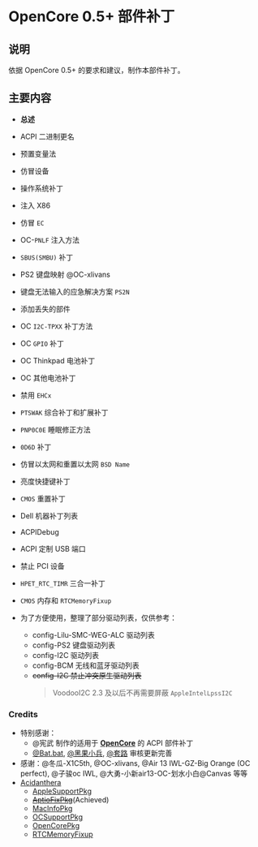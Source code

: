 # OpenCore 0.5+ 部件补丁

## 说明

依据 OpenCore 0.5+ 的要求和建议，制作本部件补丁。

## 主要内容

- **总述** 
- ACPI 二进制更名
- 预置变量法
- 仿冒设备 
- 操作系统补丁 
- 注入 X86
- 仿冒 `EC` 
- OC-`PNLF` 注入方法
- `SBUS(SMBU)` 补丁
- PS2 键盘映射 @OC-xlivans
- 键盘无法输入的应急解决方案 `PS2N`
- 添加丢失的部件 
- OC `I2C-TPXX` 补丁方法
- OC `GPIO` 补丁
- OC Thinkpad 电池补丁
- OC 其他电池补丁 
- 禁用 `EHCx`
- `PTSWAK` 综合补丁和扩展补丁 
- `PNP0C0E` 睡眠修正方法 
- `0D6D` 补丁
- 仿冒以太网和重置以太网 `BSD Name`
- 亮度快捷键补丁
- `CMOS` 重置补丁
- Dell 机器补丁列表
- ACPIDebug
- ACPI 定制 USB 端口
- 禁止 PCI 设备
- `HPET_RTC_TIMR` 三合一补丁
- `CMOS` 内存和 `RTCMemoryFixup`
- 为了方便使用，整理了部分驱动列表，仅供参考：

  - config-Lilu-SMC-WEG-ALC 驱动列表
  - config-PS2 键盘驱动列表
  - config-I2C 驱动列表
  - config-BCM 无线和蓝牙驱动列表
  - ~~config-I2C 禁止冲突原生驱动列表~~
    > VoodooI2C 2.3 及以后不再需要屏蔽 `AppleIntelLpssI2C`

### Credits

- 特别感谢：
  - @宪武 制作的适用于 **[OpenCore](https://github.com/acidanthera/OpenCorePkg)** 的 ACPI 部件补丁
  - [@Bat.bat](https://github.com/williambj1), [@黑果小兵](https://github.com/daliansky), [@套路](https://github.com/athlonreg) 审核更新完善
- 感谢：@冬瓜-X1C5th, @OC-xlivans, @Air 13 IWL-GZ-Big Orange (OC perfect), @子骏oc IWL, @大勇-小新air13-OC-划水小白@Canvas  等等
- [Acidanthera](https://github.com/acidanthera) 
  - [AppleSupportPkg](https://github.com/acidanthera/AppleSupportPkg)
  - ~~[AptioFixPkg](https://github.com/acidanthera/AptioFixPkg)~~(Achieved)
  - [MacInfoPkg](https://github.com/acidanthera/MacInfoPkg)
  - [OCSupportPkg](https://github.com/acidanthera/OCSupportPkg)
  - [OpenCorePkg](https://github.com/acidanthera/OpenCorePkg)
  - [RTCMemoryFixup](https://github.com/acidanthera/RTCMemoryFixup)
